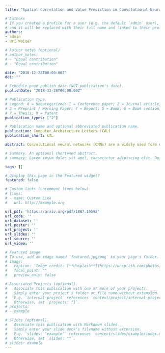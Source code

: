 ```yaml
---
title: "Spatial Correlation and Value Prediction in Convolutional Neural Networks"

# Authors
# If you created a profile for a user (e.g. the default `admin` user), write the username (folder name) here 
# and it will be replaced with their full name and linked to their profile.
authors:
- admin
- Uri Weiser

# Author notes (optional)
# author_notes:
# - "Equal contribution"
# - "Equal contribution"

date: "2018-12-28T00:00:00Z"
doi: ""

# Schedule page publish date (NOT publication's date).
publishDate: "2018-12-28T00:00:00Z"

# Publication type.
# Legend: 0 = Uncategorized; 1 = Conference paper; 2 = Journal article;
# 3 = Preprint / Working Paper; 4 = Report; 5 = Book; 6 = Book section;
# 7 = Thesis; 8 = Patent
publication_types: ["2"]

# Publication name and optional abbreviated publication name.
publication: Computer Architecture Letters (CAL)
publication_short: CAL

abstract: Convolutional neural networks (CNNs) are a widely used form of deep neural networks, introducing state-of-the-art results for different problems such as image classification, computer vision tasks, and speech recognition. However, CNNs are compute intensive, requiring billions of multiply-accumulate (MAC) operations per input. To reduce the number of MACs in CNNs, we propose a value prediction method that exploits the spatial correlation of zero-valued activations within the CNN output feature maps, thereby saving convolution operations. Our method reduces the number of MAC operations by 30.4%, averaged on three modern CNNs for ImageNet, with top-1 accuracy degradation of 1.7%, and top-5 accuracy degradation of 1.1%.

# Summary. An optional shortened abstract.
# summary: Lorem ipsum dolor sit amet, consectetur adipiscing elit. Duis posuere tellus ac convallis placerat. Proin tincidunt magna sed ex sollicitudin condimentum.

tags: []

# Display this page in the Featured widget?
featured: false

# Custom links (uncomment lines below)
# links:
# - name: Custom Link
#   url: http://example.org

url_pdf: 'https://arxiv.org/pdf/1807.10598'
url_code: ''
url_dataset: ''
url_poster: ''
url_project: ''
url_slides: ''
url_source: ''
url_video: ''

# Featured image
# To use, add an image named `featured.jpg/png` to your page's folder. 
# image:
#   caption: 'Image credit: [**Unsplash**](https://unsplash.com/photos/pLCdAaMFLTE)'
#   focal_point: ""
#   preview_only: false

# Associated Projects (optional).
#   Associate this publication with one or more of your projects.
#   Simply enter your project's folder or file name without extension.
#   E.g. `internal-project` references `content/project/internal-project/index.md`.
#   Otherwise, set `projects: []`.
# projects:
# - example

# Slides (optional).
#   Associate this publication with Markdown slides.
#   Simply enter your slide deck's filename without extension.
#   E.g. `slides: "example"` references `content/slides/example/index.md`.
#   Otherwise, set `slides: ""`.
# slides: example
---
```


